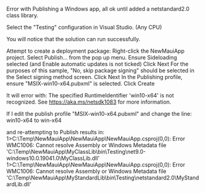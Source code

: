 Error with Publishing a Windows app, all ok until added a netstandard2.0 class library.

Select the "Testing" configuration in Visual Studio. (Any CPU)

You will notice that the solution can run successfully.

Attempt to create a deployment package:
Right-click the NewMauiApp project.
Select Publish... from the pop up menu.
Ensure Sideloading selected (and Enable automatic updates is not ticked)
Click Next
For the purposes of this sample, "No, skip package signing" should be selected in the Select signing method screen.
Click Next
In the Publishing profile, ensure "MSIX-win10-x64.pubxml" is selected.
Click Create

It will error with:
The specified RuntimeIdentifier 'win10-x64' is not recognized. See https://aka.ms/netsdk1083 for more information.


If I edit the publish profile "MSIX-win10-x64.pubxml" and change the line:
 <RuntimeIdentifier>win10-x64</RuntimeIdentifier>
 to
  <RuntimeIdentifier>win-x64</RuntimeIdentifier>

and re-attempting to Publish results in:
1>C:\Temp\NewMauiApp\NewMauiApp\NewMauiApp.csproj(0,0): Error WMC1006: Cannot resolve Assembly or Windows Metadata file 'C:\Temp\NewMauiApp\MyClassLib\bin\Testing\net9.0-windows10.0.19041.0\MyClassLib.dll'
1>C:\Temp\NewMauiApp\NewMauiApp\NewMauiApp.csproj(0,0): Error WMC1006: Cannot resolve Assembly or Windows Metadata file 'C:\Temp\NewMauiApp\MyStandardLib\bin\Testing\netstandard2.0\MyStandardLib.dll'

